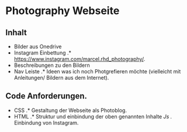 # Photography Webseite
## Inhalt
* Bilder aus Onedrive
* Instagram Einbettung
.* https://www.instagram.com/marcel.rhd_photography/.
* Beschreibungen zu den Bildern
* Nav Leiste
.* Ideen was ich noch Photgrefieren möchte (vielleicht mit Anleitungen/ Bildern aus dem Internet).
## Code Anforderungen.
* CSS
.* Gestaltung der Webseite als Photoblog.
* HTML
.* Struktur und einbindung der oben genannten Inhalte
*Js 
.* Einbindung von Instagram.
